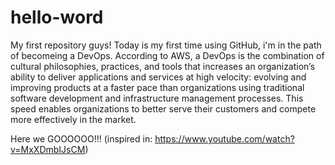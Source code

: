 # hello-word
My first repository guys!
Today is my first time using GitHub, i'm in the path of becomeing a DevOps. According to AWS, a DevOps is the combination of cultural philosophies, practices, and tools that increases an organization’s ability to deliver applications and services at high velocity: evolving and improving products at a faster pace than organizations using traditional software development and infrastructure management processes. This speed enables organizations to better serve their customers and compete more effectively in the market.

Here we GOOOOOO!!! (inspired in: https://www.youtube.com/watch?v=MxXDmbIJsCM)
